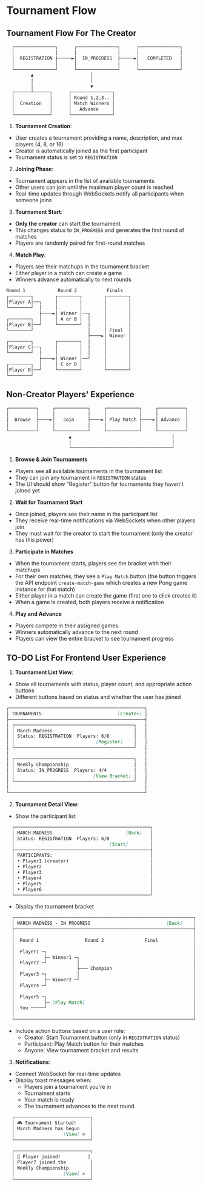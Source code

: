 # Tournament Flow

## Tournament Flow For The Creator

```md
  ┌───────────────┐      ┌───────────────┐      ┌───────────────┐
  │               │      │               │      │               │
  │  REGISTRATION ├─────►│  IN_PROGRESS  ├─────►│   COMPLETED   │
  │               │      │               │      │               │
  └───────────────┘      └───────────────┘      └───────────────┘
         ▲                     │
         │                     │
         │                     ▼
  ┌──────┴──────┐      ┌───────────────┐
  │             │      │ Round 1,2,3.. │
  │  Creation   │      │ Match Winners │
  │             │      │   Advance     │
  └─────────────┘      └───────────────┘
```

1. **Tournament Creation**:

- User creates a tournament providing a name, description, and max players (4, 8, or 16)
- Creator is automatically joined as the first participant
- Tournament status is set to `REGISTRATION`

2. **Joining Phase**:

- Tournament appears in the list of available tournaments
- Other users can join until the maximum player count is reached
- Real-time updates through WebSockets notify all participants when someone joins

3. **Tournament Start**:

- **Only the creator** can start the tournament
- This changes status to `IN_PROGRESS` and generates the first round of matches
- Players are randomly paired for first-round matches

4. **Match Play**:

- Players see their matchups in the tournament bracket
- Either player in a match can create a game
- Winners advance automatically to next rounds

```md
Round 1            Round 2           Finals
┌────────┐        ┌────────┐        ┌────────┐
│Player A│──┐     │        │        │        │
└────────┘  │     │        │        │        │
            ├────►│ Winner │──┐     │        │
┌────────┐  │     │ A or B │  │     │        │
│Player B│──┘     └────────┘  │     │        │
└────────┘                    │     │ Final  │
                              ├────►│ Winner │
┌────────┐        ┌────────┐  │     │        │
│Player C│──┐     │        │  │     │        │
└────────┘  │     │        │  │     │        │
            ├────►│ Winner │──┘     │        │
┌────────┐  │     │ C or D │        │        │
│Player D│──┘     └────────┘        └────────┘
└────────┘                          
```

## Non-Creator Players' Experience

```md
┌──────────┐     ┌────────────┐     ┌────────────┐     ┌──────────┐
│          │     │            │     │            │     │          │
│  Browse  ├────►│   Join     ├────►│ Play Match ├────►│ Advance  │
│          │     │            │     │            │     │          │
└──────────┘     └────────────┘     └────────────┘     └──────────┘
                       ▲                                     │
                       │                                     │
                       └─────────────────────────────────────┘
```

1. **Browse & Join Tournaments**

- Players see all available tournaments in the tournament list
- They can join any tournament in `REGISTRATION` status
- The UI should show "Register" button for tournaments they haven't joined yet

2. **Wait for Tournament Start**

- Once joined, players see their name in the participant list
- They receive real-time notifications via WebSockets when other players join
- They must wait for the creator to start the tournament (only the creator has this power)

3. **Participate in Matches**

- When the tournament starts, players see the bracket with their matchups
- For their own matches, they see a `Play Match` button (the button triggers the API endpoint `create-match-game` 
which creates a new Pong game instance for that match)
- Either player in a match can create the game (first one to click creates it)
- When a game is created, both players receive a notification

4. **Play and Advance**

- Players compete in their assigned games
- Winners automatically advance to the next round
- Players can view the entire bracket to see tournament progress

## TO-DO List For Frontend User Experience

1. **Tournament List View**:

- Show all tournaments with status, player count, and appropriate action buttons
- Different buttons based on status and whether the user has joined

```md
┌──────────────────────────────────────────────────┐
│ TOURNAMENTS                            [Create+] │
├──────────────────────────────────────────────────┤
│ ┌────────────────────────────────────────────┐   │
│ │ March Madness                              │   │
│ │ Status: REGISTRATION  Players: 6/8         │   │
│ │                              [Register]    │   │
│ └────────────────────────────────────────────┘   │
│                                                  │
│ ┌────────────────────────────────────────────┐   │
│ │ Weekly Championship                        │   │
│ │ Status: IN_PROGRESS  Players: 4/4          │   │
│ │                             [View Bracket] │   │
│ └────────────────────────────────────────────┘   │
│                                                  │
└──────────────────────────────────────────────────┘
```

2. **Tournament Detail View**:

- Show the participant list
```md
  ┌──────────────────────────────────────────────────┐
  │ MARCH MADNESS                           [Back]   │
  │ Status: REGISTRATION  Players: 6/8               │
  │                                   [Start]        │
  ├──────────────────────────────────────────────────┤
  │ PARTICIPANTS:                                    │
  │ • Player1 (creator)                              │
  │ • Player2                                        │
  │ • Player3                                        │
  │ • Player4                                        │
  │ • Player5                                        │
  │ • Player6                                        │
  └──────────────────────────────────────────────────┘
```
- Display the tournament bracket
```md
  ┌──────────────────────────────────────────────────────────────────┐
  │ MARCH MADNESS - IN PROGRESS                            [Back]    │
  ├──────────────────────────────────────────────────────────────────┤
  │                                                                  │
  │  Round 1                 Round 2               Final             │
  │                                                                  │
  │  Player1 ─┐                                                      │
  │           ├─ Winner1 ─┐                                          │
  │  Player2 ─┘           │                                          │
  │                       ├─── Champion                              │
  │  Player3 ─┐           │                                          │
  │           ├─ Winner2 ─┘                                          │
  │  Player4 ─┘                                                      │
  │                                                                  │
  │  Player5 ─┐                                                      │
  │           ├─ [Play Match]                                        │
  │  You ─────┘                                                      │
  │                                                                  │
  └──────────────────────────────────────────────────────────────────┘
```
- Include action buttons based on a user role:
  - Creator: Start Tournament button (only in `REGISTRATION` status)
  - Participant: Play Match button for their matches
  - Anyone: View tournament bracket and results


3. **Notifications**:

- Connect WebSocket for real-time updates
- Display toast messages when:
  - Players join a tournament you're in
  - Tournament starts
  - Your match is ready
  - The tournament advances to the next round
```md
  ┌────────────────────────────┐
  │ 🎮 Tournament Started!     │
  │ March Madness has begun    │
  │                  [View] ×  │
  └────────────────────────────┘
  
  ┌────────────────────────────┐
  │ 👤 Player joined!          │
  │ Player7 joined the         │
  │ Weekly Championship        │
  │                  [View] ×  │
  └────────────────────────────┘
```
